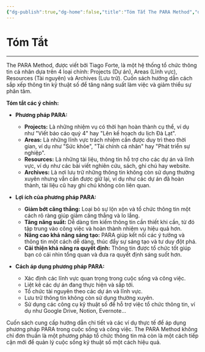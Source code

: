 ```yaml
---
{"dg-publish":true,"dg-home":false,"title":"Tóm Tắt The PARA Method","date":"2025-01-31","tags":["book-summary","sach/the-para-method"],"dg-path":"Books/05 - The PARA Method/0b - Tóm Tắt.md","permalink":"/books/05-the-para-method/0b-tom-tat/","dgPassFrontmatter":true,"updated":"2025-02-23T08:12:59.949+07:00"}
---
```


# Tóm Tắt
---

The PARA Method, được viết bởi Tiago Forte, là một hệ thống tổ chức thông tin cá nhân dựa trên 4 loại chính: Projects (Dự án), Areas (Lĩnh vực), Resources (Tài nguyên) và Archives (Lưu trữ). Cuốn sách hướng dẫn cách sắp xếp thông tin kỹ thuật số để tăng năng suất làm việc và giảm thiểu sự phân tâm.

**Tóm tắt các ý chính:**

- **Phương pháp PARA:**
    
    - **Projects:** Là những nhiệm vụ có thời hạn hoàn thành cụ thể, ví dụ như "Viết báo cáo quý 4" hay "Lên kế hoạch du lịch Đà Lạt".
    - **Areas:** Là những lĩnh vực trách nhiệm cần được duy trì theo thời gian, ví dụ như "Sức khỏe", "Tài chính cá nhân" hay "Phát triển sự nghiệp".
    - **Resources:** Là những tài liệu, thông tin hỗ trợ cho các dự án và lĩnh vực, ví dụ như các bài viết nghiên cứu, sách, ghi chú hay website.
    - **Archives:** Là nơi lưu trữ những thông tin không còn sử dụng thường xuyên nhưng vẫn cần được giữ lại, ví dụ như các dự án đã hoàn thành, tài liệu cũ hay ghi chú không còn liên quan.
- **Lợi ích của phương pháp PARA:**
    
    - **Giảm bớt căng thẳng:** Loại bỏ sự lộn xộn và tổ chức thông tin một cách rõ ràng giúp giảm căng thẳng và lo lắng.
    - **Tăng năng suất:** Dễ dàng tìm kiếm thông tin cần thiết khi cần, từ đó tập trung vào công việc và hoàn thành nhiệm vụ hiệu quả hơn.
    - **Nâng cao khả năng sáng tạo:** PARA giúp kết nối các ý tưởng và thông tin một cách dễ dàng, thúc đẩy sự sáng tạo và tư duy đột phá.
    - **Cải thiện khả năng ra quyết định:** Thông tin được tổ chức tốt giúp bạn có cái nhìn tổng quan và đưa ra quyết định sáng suốt hơn.
- **Cách áp dụng phương pháp PARA:**
    
    - Xác định các lĩnh vực quan trọng trong cuộc sống và công việc.
    - Liệt kê các dự án đang thực hiện và sắp tới.
    - Tổ chức tài nguyên theo các dự án và lĩnh vực.
    - Lưu trữ thông tin không còn sử dụng thường xuyên.
    - Sử dụng các công cụ kỹ thuật số để hỗ trợ việc tổ chức thông tin, ví dụ như Google Drive, Notion, Evernote...

Cuốn sách cung cấp hướng dẫn chi tiết và các ví dụ thực tế để áp dụng phương pháp PARA trong cuộc sống và công việc. The PARA Method không chỉ đơn thuần là một phương pháp tổ chức thông tin mà còn là một cách tiếp cận mới để quản lý cuộc sống kỹ thuật số một cách hiệu quả.
